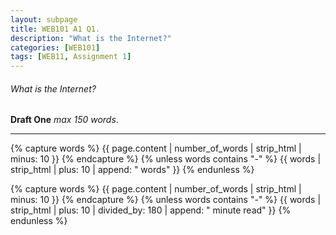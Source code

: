```yaml
---
layout: subpage
title: WEB101 A1 Q1.
description: "What is the Internet?"
categories: [WEB101]
tags: [WEB11, Assignment 1]
---
```


###### What is the Internet?

**Draft One** *max 150 words*.


---

{% capture words %}
  {{ page.content | number_of_words | strip_html | minus: 10 }}
{% endcapture %}
{% unless words contains "-" %}
  {{ words | strip_html | plus: 10 | append: " words" }}
{% endunless %}

{% capture words %}
  {{ page.content | number_of_words | strip_html | minus: 10 }}
{% endcapture %}
{% unless words contains "-" %}
  {{ words | strip_html | plus: 10 | divided_by: 180 | append: " minute read" }}
{% endunless %}
